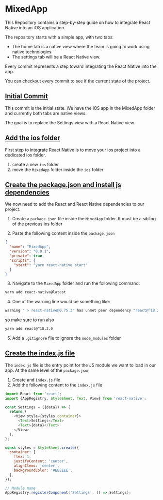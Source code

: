 # MixedApp

This Repository contains a step-by-step guide on how to integrate React Native into an iOS application.

The repository starts with a simple app, with two tabs:
* The home tab is a native view where the team is going to work using native technologies
* The settings tab will be a React Native view.

Every commit represents a step toward integrating the React Native into the app.

You can checkout every commit to see if the current state of the project.

## [Initial Commit](https://github.com/cipolleschi/MixedApp/commit/c1f322cb7c124cb732d99cca1985278f1c951efc)

This commit is the initial state. We have the iOS app in the MixedApp folder and currently both tabs are native views.

The goal is to replace the Settings view with a React Native view.

## [Add the ios folder](https://github.com/cipolleschi/MixedApp/commit/2ad3edecd9931b107c5c4532c1193c4d8ad56ca9)

First step to integrate React Native is to move your ios project into a dedicated ios folder.

1. create a new `ios` folder
2. move the `MixedApp` folder inside the `ios` folder

## [Create the package.json and install js dependencies](https://github.com/cipolleschi/MixedApp/commit/q1ea52bc12728ed5a27fc90a915d1e3fba6520815)

We now need to add the React and React Native dependencies to our project.

1. Create a `package.json` file inside the `MixedApp` folder. It must be a sibling of the previous ios folder

2. Paste the following content inside the `package.json`
```json
{
  "name": "MixedApp",
  "version": "0.0.1",
  "private": true,
  "scripts": {
    "start": "yarn react-native start"
  }
}
```

3. Navigate to the `MixedApp` folder and run the following command:
```sh
yarn add react-native@latest
```

4. One of the warning line would be something like:
```sh
warning " > react-native@0.75.3" has unmet peer dependency "react@^18.2.0".
```
so make sure to run also
```sh
yarn add react@^18.2.0
```
5. Add a `.gitignore` file to ignore the `node_modules` folder

## [Create the index.js file]()

The `index.js` file is the entry point for the JS module we want to load in our app.
At the same level of the `package.json`

1. Create and `index.js` file
2. Add the following content to the `index.js` file
```js
import React from 'react';
import {AppRegistry, StyleSheet, Text, View} from 'react-native';

const Settings = ({data}) => {
  return (
    <View style={styles.container}>
      <Text>Settings</Text>
      <Text>{data}</Text>
    </View>
  );
};

const styles = StyleSheet.create({
  container: {
    flex: 1,
    justifyContent: 'center',
    alignItems: 'center',
    backgroundColor: '#EEEEEE',
  },
});

// Module name
AppRegistry.registerComponent('Settings', () => Settings);
```
